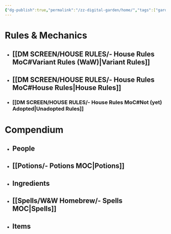 ```yaml
---
{"dg-publish":true,"permalink":"/zz-digital-garden/home/","tags":["gardenEntry"]}
---
```


# Rules & Mechanics
- ## [[DM SCREEN/HOUSE RULES/- House Rules MoC#Variant Rules (WaW)\|Variant Rules]]
- ## [[DM SCREEN/HOUSE RULES/- House Rules MoC#House Rules\|House Rules]]
- ### [[DM SCREEN/HOUSE RULES/- House Rules MoC#Not (yet) Adopted\|Unadopted Rules]]

# Compendium
- ## People
- ## [[Potions/- Potions MOC\|Potions]]
- ## Ingredients
- ## [[Spells/W&W Homebrew/- Spells MOC\|Spells]]
- ## Items
